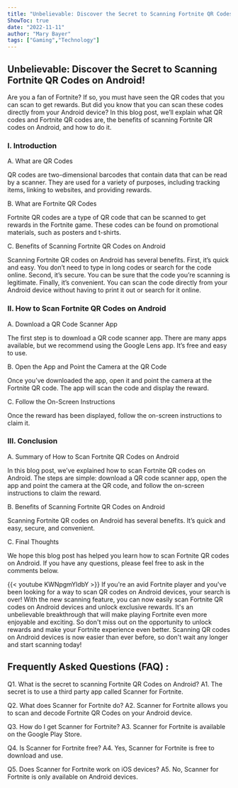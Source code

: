 ```yaml
---
title: "Unbelievable: Discover the Secret to Scanning Fortnite QR Codes on Android!"
ShowToc: true 
date: "2022-11-11"
author: "Mary Bayer" 
tags: ["Gaming","Technology"]
---
```

## Unbelievable: Discover the Secret to Scanning Fortnite QR Codes on Android! 

Are you a fan of Fortnite? If so, you must have seen the QR codes that you can scan to get rewards. But did you know that you can scan these codes directly from your Android device? In this blog post, we’ll explain what QR codes and Fortnite QR codes are, the benefits of scanning Fortnite QR codes on Android, and how to do it.

### I. Introduction 

A. What are QR Codes 

QR codes are two-dimensional barcodes that contain data that can be read by a scanner. They are used for a variety of purposes, including tracking items, linking to websites, and providing rewards. 

B. What are Fortnite QR Codes 

Fortnite QR codes are a type of QR code that can be scanned to get rewards in the Fortnite game. These codes can be found on promotional materials, such as posters and t-shirts.

C. Benefits of Scanning Fortnite QR Codes on Android 

Scanning Fortnite QR codes on Android has several benefits. First, it’s quick and easy. You don’t need to type in long codes or search for the code online. Second, it’s secure. You can be sure that the code you’re scanning is legitimate. Finally, it’s convenient. You can scan the code directly from your Android device without having to print it out or search for it online. 

### II. How to Scan Fortnite QR Codes on Android 

A. Download a QR Code Scanner App 

The first step is to download a QR code scanner app. There are many apps available, but we recommend using the Google Lens app. It’s free and easy to use. 

B. Open the App and Point the Camera at the QR Code 

Once you’ve downloaded the app, open it and point the camera at the Fortnite QR code. The app will scan the code and display the reward. 

C. Follow the On-Screen Instructions 

Once the reward has been displayed, follow the on-screen instructions to claim it. 

### III. Conclusion 

A. Summary of How to Scan Fortnite QR Codes on Android 

In this blog post, we’ve explained how to scan Fortnite QR codes on Android. The steps are simple: download a QR code scanner app, open the app and point the camera at the QR code, and follow the on-screen instructions to claim the reward. 

B. Benefits of Scanning Fortnite QR Codes on Android 

Scanning Fortnite QR codes on Android has several benefits. It’s quick and easy, secure, and convenient. 

C. Final Thoughts 

We hope this blog post has helped you learn how to scan Fortnite QR codes on Android. If you have any questions, please feel free to ask in the comments below.

{{< youtube KWNpgmYldbY >}} 
If you're an avid Fortnite player and you've been looking for a way to scan QR codes on Android devices, your search is over! With the new scanning feature, you can now easily scan Fortnite QR codes on Android devices and unlock exclusive rewards. It's an unbelievable breakthrough that will make playing Fortnite even more enjoyable and exciting. So don't miss out on the opportunity to unlock rewards and make your Fortnite experience even better. Scanning QR codes on Android devices is now easier than ever before, so don't wait any longer and start scanning today!

## Frequently Asked Questions (FAQ) :
Q1. What is the secret to scanning Fortnite QR Codes on Android?
A1. The secret is to use a third party app called Scanner for Fortnite.

Q2. What does Scanner for Fortnite do?
A2. Scanner for Fortnite allows you to scan and decode Fortnite QR Codes on your Android device.

Q3. How do I get Scanner for Fortnite?
A3. Scanner for Fortnite is available on the Google Play Store.

Q4. Is Scanner for Fortnite free?
A4. Yes, Scanner for Fortnite is free to download and use.

Q5. Does Scanner for Fortnite work on iOS devices?
A5. No, Scanner for Fortnite is only available on Android devices.


